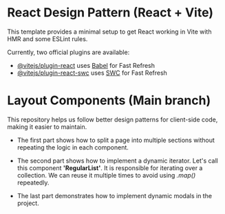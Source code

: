 # React Design Pattern (React + Vite)

This template provides a minimal setup to get React working in Vite with HMR and some ESLint rules.

Currently, two official plugins are available:

- [@vitejs/plugin-react](https://github.com/vitejs/vite-plugin-react/blob/main/packages/plugin-react/README.md) uses [Babel](https://babeljs.io/) for Fast Refresh
- [@vitejs/plugin-react-swc](https://github.com/vitejs/vite-plugin-react-swc) uses [SWC](https://swc.rs/) for Fast Refresh


# Layout Components (Main branch)
This repository helps us follow better design patterns for client-side code, making it easier to maintain.

- The first part shows how to split a page into multiple sections without repeating the logic in each component.

- The second part shows how to implement a dynamic iterator.
Let's call this component <b>'RegularList'</b>. It is responsible for iterating over a collection. We can reuse it multiple times to avoid using <i>.map()</i> repeatedly.

- The last part demonstrates how to implement dynamic modals in the project.

